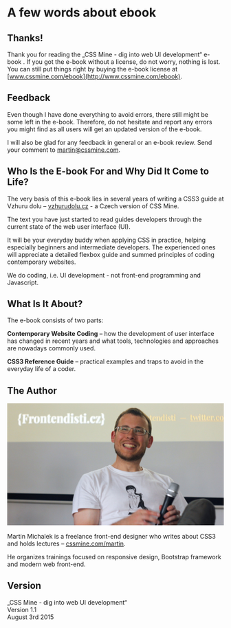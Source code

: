 A few words about ebook
=======================

Thanks!
-------

Thank you for reading the „CSS Mine - dig into web UI development“ e-book . If
you got the e-book without a license, do not worry, nothing is
lost. You can still put things right by buying the e-book license at
[www.cssmine.com/ebook](http://www.cssmine.com/ebook).

Feedback
--------

Even though I have done everything to avoid errors, there still might be some
left in the e-book. Therefore, do not hesitate and report any errors you might
find as all users will get an updated version of the e-book.

I will also be glad for any feedback in general or an e-book review. Send your
comment to [martin@cssmine.com](mailto:martin@cssmine.com).

Who Is the E-book For and Why Did It Come to Life?
--------------------------------------------------

The very basis of this e-book lies in several years of writing a CSS3 guide at
Vzhuru dolu – [vzhurudolu.cz](http://www.vzhurudolu.cz/) - a Czech version of CSS Mine.

The text you have just started to read guides developers through the current
state of the web user interface (UI).

It will be your everyday buddy when applying CSS in practice, helping especially
beginners and intermediate developers. The experienced ones will appreciate a
detailed flexbox guide and summed principles of coding contemporary websites.

We do coding, i.e. UI development - not front-end programming and Javascript.

What Is It About?
-----------------

The e-book consists of two parts:

**Contemporary Website Coding** – how the development of user interface has
changed in recent years and what tools, technologies and approaches are nowadays
commonly used.

**CSS3 Reference Guide** – practical examples and traps to avoid in the everyday
life of a coder.

The Author
----------

![Martin Michalek](dist/images/original/autor.jpg)

Martin Michalek is a freelance front-end designer who writes about CSS3 and
holds lectures – [cssmine.com/martin](http://www.cssmine.com/martin).

He organizes trainings focused on responsive design, Bootstrap framework and
modern web front-end.

Version
-------

„CSS Mine - dig into web UI development“  
Version 1.1  
August 3rd 2015